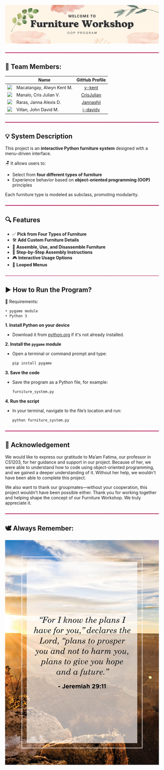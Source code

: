 ![alt text](https://github.com/y-kent/CS121LabAct3CS1203Group5/blob/master/Banner..png "banner.")

![alt text](https://github.com/y-kent/CS121LabAct3CS1203Group5/blob/master/BorderLine.gif "border")

## 👥 Team Members:
|                                                            | Name                      | GitHub Profile   |
|------------------------------------------------------------|---------------------------|:----------------:|
| <img src="https://github.com/y-kent.png" width="60" />     | Macatangay, Alwyn Kent M. | [y-kent](https://github.com/y-kent)                           |
| <img src="https://github.com/CrisJulian.png" width="60" /> | Manalo, Cris Julian V.    | [CrisJulian](https://github.com/CrisJulian) |
| <img src="https://github.com/Jannashii.png" width="60" />  | Raras, Janna Alexis D.    | [Jannashii](https://github.com/Jannashii)  |
| <img src="https://github.com/j-davidv.png" width="60" />  | Villan, John David M.      | [j-davidv](https://github.com/j-davidv)                         |

![alt text](https://github.com/y-kent/CS121LabAct3CS1203Group5/blob/master/BorderLine.gif "border")

## 💡 System Description

This project is an **interactive Python furniture system** designed with a menu-driven interface.

🪑 It allows users to:

- Select from **four different types of furniture**
- Experience behavior based on **object-oriented programming (OOP)** principles

Each furniture type is modeled as subclass, promoting modularity.

![alt text](https://github.com/y-kent/CS121LabAct3CS1203Group5/blob/master/BorderLine.gif "border")

## 🔍 Features
* ✅ **Pick from Four Types of Furniture**
* 🛠️ **Add Custom Furniture Details**
* 🧩 **Assemble, Use, and Disassemble Furniture**
* 📝 **Step-by-Step Assembly Instructions**
* 🎮 **Interactive Usage Options**
* 🔁 **Looped Menus**

![alt text](https://github.com/y-kent/CS121LabAct3CS1203Group5/blob/master/BorderLine.gif "border")

## ▶️ How to Run the Program?
🧰 Requirements:
```
• pygame module
• Python 3
```

**1. Install Python on your device**  
- Download it from [python.org](https://www.python.org) if it's not already installed.

**2. Install the `pygame` module**  
- Open a terminal or command prompt and type:  
  ```bash
  pip install pygame
  ```

**3. Save the code**  
- Save the program as a Python file, for example:  
  ```bash
  furniture_system.py
  ```

**4. Run the script**  
- In your terminal, navigate to the file’s location and run:  
  ```bash
  python furniture_system.py
  ```

![alt text](https://github.com/y-kent/CS121LabAct3CS1203Group5/blob/master/BorderLine.gif "border")

## 🙏 Acknowledgement
We would like to express our gratitude to Ma’am Fatima, our professor in CS1203, for her guidance and support in our project. Because of her, we were able to understand how to code using object-oriented programming, and we gained a deeper understanding of it. Without her help, we wouldn't have been able to complete this project.

We also want to thank our groupmates—without your cooperation, this project wouldn't have been possible either. Thank you for working together and helping shape the concept of our Furniture Workshop. We truly appreciate it.

![alt text](https://github.com/y-kent/CS121LabAct3CS1203Group5/blob/master/BorderLine.gif "border")

## 🕊️ Always Remember:
![alt text](bible-verses-about-hope-1-1585157294-1.jpg) 
